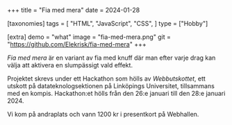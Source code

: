 +++
title = "Fia med mera"
date = 2024-01-28

[taxonomies]
tags = [
    "HTML",
    "JavaScript",
    "CSS",
]
type = ["Hobby"]

[extra]
demo = "what"
image = "fia-med-mera.png"
git = "https://github.com/Elekrisk/fia-med-mera"
+++

*Fia med mera* är en variant av fia med knuff där man efter varje
drag kan välja att aktivera en slumpässigt vald effekt.

<!-- more -->

Projektet skrevs under ett Hackathon som hölls av *Webbutskottet*, ett utskott på datateknologsektionen på Linköpings Universitet, tillsammans med en kompis.
Hackathon:et hölls från den 26:e januari till den 28:e januari 2024.

Vi kom på andraplats och vann 1200 kr i presentkort på Webhallen.